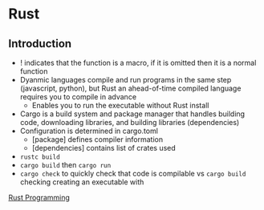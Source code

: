 # Rust 
## Introduction
- ! indicates that the function is a macro, if it is omitted then it is a normal function
- Dyanmic languages compile and run programs in the same step (javascript, python), but Rust an ahead-of-time compiled language requires you to compile in advance
	- Enables you to run the executable without Rust install
- Cargo is a build system and package manager that handles building code, downloading libraries, and building libraries (dependencies)
- Configuration is determined in cargo.toml
	- [package] defines compiler information
	- [dependencies] contains list of crates used
- `rustc build` 
- `cargo build` then `cargo run`
- `cargo check` to quickly check that code is compilable vs `cargo build` checking creating an executable with 

[Rust Programming](Rust%20Programming.md)